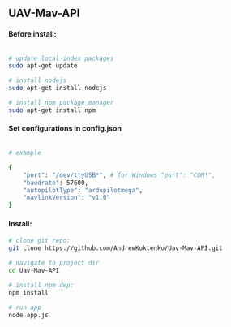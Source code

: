 ## UAV-Mav-API

#### Before install:

```sh

# update local index packages
sudo apt-get update

# install nodejs
sudo apt-get install nodejs

# install npm package manager
sudo apt-get install npm

```

#### Set configurations in config.json

```sh

# example

{
	"port": "/dev/ttyUSB*", # for Windows "port": "COM*",
	"baudrate": 57600,
	"autopilotType": "ardupilotmega",
	"mavlinkVersion": "v1.0"
}

```


#### Install:

```sh
# clone git repo:
git clone https://github.com/AndrewKuktenko/Uav-Mav-API.git

# navigate to project dir
cd Uav-Mav-API

# install npm dep:
npm install

# run app
node app.js
```
 